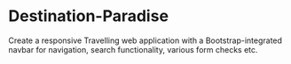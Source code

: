# Destination-Paradise
Create a responsive Travelling web application with a Bootstrap-integrated navbar for navigation, search functionality, various form checks etc.
